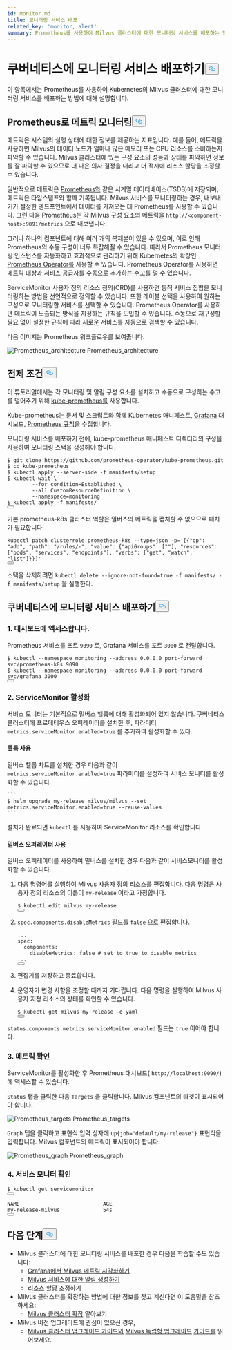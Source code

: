 ```yaml
---
id: monitor.md
title: 모니터링 서비스 배포
related_key: 'monitor, alert'
summary: Prometheus를 사용하여 Milvus 클러스터에 대한 모니터링 서비스를 배포하는 방법을 알아보세요.
---
```

<h1 id="Deploying-Monitoring-Services-on-Kubernetes" class="common-anchor-header">쿠버네티스에 모니터링 서비스 배포하기<button data-href="#Deploying-Monitoring-Services-on-Kubernetes" class="anchor-icon" translate="no">
      <svg translate="no"
        aria-hidden="true"
        focusable="false"
        height="20"
        version="1.1"
        viewBox="0 0 16 16"
        width="16"
      >
        <path
          fill="#0092E4"
          fill-rule="evenodd"
          d="M4 9h1v1H4c-1.5 0-3-1.69-3-3.5S2.55 3 4 3h4c1.45 0 3 1.69 3 3.5 0 1.41-.91 2.72-2 3.25V8.59c.58-.45 1-1.27 1-2.09C10 5.22 8.98 4 8 4H4c-.98 0-2 1.22-2 2.5S3 9 4 9zm9-3h-1v1h1c1 0 2 1.22 2 2.5S13.98 12 13 12H9c-.98 0-2-1.22-2-2.5 0-.83.42-1.64 1-2.09V6.25c-1.09.53-2 1.84-2 3.25C6 11.31 7.55 13 9 13h4c1.45 0 3-1.69 3-3.5S14.5 6 13 6z"
        ></path>
      </svg>
    </button></h1><p>이 항목에서는 Prometheus를 사용하여 Kubernetes의 Milvus 클러스터에 대한 모니터링 서비스를 배포하는 방법에 대해 설명합니다.</p>
<h2 id="Monitor-metrics-with-Prometheus" class="common-anchor-header">Prometheus로 메트릭 모니터링<button data-href="#Monitor-metrics-with-Prometheus" class="anchor-icon" translate="no">
      <svg translate="no"
        aria-hidden="true"
        focusable="false"
        height="20"
        version="1.1"
        viewBox="0 0 16 16"
        width="16"
      >
        <path
          fill="#0092E4"
          fill-rule="evenodd"
          d="M4 9h1v1H4c-1.5 0-3-1.69-3-3.5S2.55 3 4 3h4c1.45 0 3 1.69 3 3.5 0 1.41-.91 2.72-2 3.25V8.59c.58-.45 1-1.27 1-2.09C10 5.22 8.98 4 8 4H4c-.98 0-2 1.22-2 2.5S3 9 4 9zm9-3h-1v1h1c1 0 2 1.22 2 2.5S13.98 12 13 12H9c-.98 0-2-1.22-2-2.5 0-.83.42-1.64 1-2.09V6.25c-1.09.53-2 1.84-2 3.25C6 11.31 7.55 13 9 13h4c1.45 0 3-1.69 3-3.5S14.5 6 13 6z"
        ></path>
      </svg>
    </button></h2><p>메트릭은 시스템의 실행 상태에 대한 정보를 제공하는 지표입니다. 예를 들어, 메트릭을 사용하면 Milvus의 데이터 노드가 얼마나 많은 메모리 또는 CPU 리소스를 소비하는지 파악할 수 있습니다. Milvus 클러스터에 있는 구성 요소의 성능과 상태를 파악하면 정보를 잘 파악할 수 있으므로 더 나은 의사 결정을 내리고 더 적시에 리소스 할당을 조정할 수 있습니다.</p>
<p>일반적으로 메트릭은 <a href="https://prometheus.io/">Prometheus와</a> 같은 시계열 데이터베이스(TSDB)에 저장되며, 메트릭은 타임스탬프와 함께 기록됩니다. Milvus 서비스를 모니터링하는 경우, 내보내기가 설정한 엔드포인트에서 데이터를 가져오는 데 Prometheus를 사용할 수 있습니다. 그런 다음 Prometheus는 각 Milvus 구성 요소의 메트릭을 <code translate="no">http://&lt;component-host&gt;:9091/metrics</code> 으로 내보냅니다.</p>
<p>그러나 하나의 컴포넌트에 대해 여러 개의 복제본이 있을 수 있으며, 이로 인해 Prometheus의 수동 구성이 너무 복잡해질 수 있습니다. 따라서 Prometheus 모니터링 인스턴스를 자동화하고 효과적으로 관리하기 위해 Kubernetes의 확장인 <a href="https://github.com/prometheus-operator/prometheus-operator">Prometheus Operator를</a> 사용할 수 있습니다. Prometheus Operator를 사용하면 메트릭 대상과 서비스 공급자를 수동으로 추가하는 수고를 덜 수 있습니다.</p>
<p>ServiceMonitor 사용자 정의 리소스 정의(CRD)를 사용하면 동적 서비스 집합을 모니터링하는 방법을 선언적으로 정의할 수 있습니다. 또한 레이블 선택을 사용하여 원하는 구성으로 모니터링할 서비스를 선택할 수 있습니다. Prometheus Operator를 사용하면 메트릭이 노출되는 방식을 지정하는 규칙을 도입할 수 있습니다. 수동으로 재구성할 필요 없이 설정한 규칙에 따라 새로운 서비스를 자동으로 검색할 수 있습니다.</p>
<p>다음 이미지는 Prometheus 워크플로우를 보여줍니다.</p>
<p>
  
   <span class="img-wrapper"> <img translate="no" src="/docs/v2.6.x/assets/prometheus_architecture.png" alt="Prometheus_architecture" class="doc-image" id="prometheus_architecture" />
   </span> <span class="img-wrapper"> <span>Prometheus_architecture</span> </span></p>
<h2 id="Prerequisites" class="common-anchor-header">전제 조건<button data-href="#Prerequisites" class="anchor-icon" translate="no">
      <svg translate="no"
        aria-hidden="true"
        focusable="false"
        height="20"
        version="1.1"
        viewBox="0 0 16 16"
        width="16"
      >
        <path
          fill="#0092E4"
          fill-rule="evenodd"
          d="M4 9h1v1H4c-1.5 0-3-1.69-3-3.5S2.55 3 4 3h4c1.45 0 3 1.69 3 3.5 0 1.41-.91 2.72-2 3.25V8.59c.58-.45 1-1.27 1-2.09C10 5.22 8.98 4 8 4H4c-.98 0-2 1.22-2 2.5S3 9 4 9zm9-3h-1v1h1c1 0 2 1.22 2 2.5S13.98 12 13 12H9c-.98 0-2-1.22-2-2.5 0-.83.42-1.64 1-2.09V6.25c-1.09.53-2 1.84-2 3.25C6 11.31 7.55 13 9 13h4c1.45 0 3-1.69 3-3.5S14.5 6 13 6z"
        ></path>
      </svg>
    </button></h2><p>이 튜토리얼에서는 각 모니터링 및 알림 구성 요소를 설치하고 수동으로 구성하는 수고를 덜어주기 위해 <a href="https://github.com/prometheus-operator/kube-prometheus">kube-prometheus를</a> 사용합니다.</p>
<p>Kube-prometheus는 문서 및 스크립트와 함께 Kubernetes 매니페스트, <a href="http://grafana.com/">Grafana</a> 대시보드, <a href="https://prometheus.io/docs/prometheus/latest/configuration/recording_rules/">Prometheus 규칙을</a> 수집합니다.</p>
<p>모니터링 서비스를 배포하기 전에, kube-prometheus 매니페스트 디렉터리의 구성을 사용하여 모니터링 스택을 생성해야 합니다.</p>
<pre><code translate="no"><span class="hljs-meta prompt_">$ </span><span class="language-bash">git <span class="hljs-built_in">clone</span> https://github.com/prometheus-operator/kube-prometheus.git</span>
<span class="hljs-meta prompt_">$ </span><span class="language-bash"><span class="hljs-built_in">cd</span> kube-prometheus</span>
<span class="hljs-meta prompt_">$ </span><span class="language-bash">kubectl apply --server-side -f manifests/setup</span>
<span class="hljs-meta prompt_">$ </span><span class="language-bash">kubectl <span class="hljs-built_in">wait</span> \
        --<span class="hljs-keyword">for</span> condition=Established \
        --all CustomResourceDefinition \
        --namespace=monitoring</span>
<span class="hljs-meta prompt_">$ </span><span class="language-bash">kubectl apply -f manifests/</span>
<button class="copy-code-btn"></button></code></pre>
<div class="alert note">
기본 prometheus-k8s 클러스터 역할은 밀버스의 메트릭을 캡처할 수 없으므로 패치가 필요합니다:</div>
<pre><code translate="no" class="language-bash">kubectl patch clusterrole prometheus-k8s --<span class="hljs-built_in">type</span>=json -p=<span class="hljs-string">&#x27;[{&quot;op&quot;: &quot;add&quot;, &quot;path&quot;: &quot;/rules/-&quot;, &quot;value&quot;: {&quot;apiGroups&quot;: [&quot;&quot;], &quot;resources&quot;: [&quot;pods&quot;, &quot;services&quot;, &quot;endpoints&quot;], &quot;verbs&quot;: [&quot;get&quot;, &quot;watch&quot;, &quot;list&quot;]}}]&#x27;</span>
<button class="copy-code-btn"></button></code></pre>
<p>스택을 삭제하려면 <code translate="no">kubectl delete --ignore-not-found=true -f manifests/ -f manifests/setup</code> 을 실행한다.</p>
<h2 id="Deploy-monitoring-services-on-Kubernetes" class="common-anchor-header">쿠버네티스에 모니터링 서비스 배포하기<button data-href="#Deploy-monitoring-services-on-Kubernetes" class="anchor-icon" translate="no">
      <svg translate="no"
        aria-hidden="true"
        focusable="false"
        height="20"
        version="1.1"
        viewBox="0 0 16 16"
        width="16"
      >
        <path
          fill="#0092E4"
          fill-rule="evenodd"
          d="M4 9h1v1H4c-1.5 0-3-1.69-3-3.5S2.55 3 4 3h4c1.45 0 3 1.69 3 3.5 0 1.41-.91 2.72-2 3.25V8.59c.58-.45 1-1.27 1-2.09C10 5.22 8.98 4 8 4H4c-.98 0-2 1.22-2 2.5S3 9 4 9zm9-3h-1v1h1c1 0 2 1.22 2 2.5S13.98 12 13 12H9c-.98 0-2-1.22-2-2.5 0-.83.42-1.64 1-2.09V6.25c-1.09.53-2 1.84-2 3.25C6 11.31 7.55 13 9 13h4c1.45 0 3-1.69 3-3.5S14.5 6 13 6z"
        ></path>
      </svg>
    </button></h2><h3 id="1-Access-the-dashboards" class="common-anchor-header">1. 대시보드에 액세스합니다.</h3><p>Prometheus 서비스를 포트 <code translate="no">9090</code> 로, Grafana 서비스를 포트 <code translate="no">3000</code> 로 전달합니다.</p>
<pre><code translate="no"><span class="hljs-meta prompt_">$ </span><span class="language-bash">kubectl --namespace monitoring --address 0.0.0.0 port-forward svc/prometheus-k8s 9090</span>
<span class="hljs-meta prompt_">$ </span><span class="language-bash">kubectl --namespace monitoring --address 0.0.0.0 port-forward svc/grafana 3000</span>
<button class="copy-code-btn"></button></code></pre>
<h3 id="2-Enable-ServiceMonitor" class="common-anchor-header">2. ServiceMonitor 활성화</h3><p>서비스 모니터는 기본적으로 밀버스 헬름에 대해 활성화되어 있지 않습니다. 쿠버네티스 클러스터에 프로메테우스 오퍼레이터를 설치한 후, 파라미터 <code translate="no">metrics.serviceMonitor.enabled=true</code> 를 추가하여 활성화할 수 있다.</p>
<h4 id="With-Helm" class="common-anchor-header">헬름 사용</h4><p>밀버스 헬름 차트를 설치한 경우 다음과 같이 <code translate="no">metrics.serviceMonitor.enabled=true</code> 파라미터를 설정하여 서비스 모니터를 활성화할 수 있습니다.</p>
<pre><code translate="no">```
$ helm upgrade my-release milvus/milvus --set metrics.serviceMonitor.enabled=true --reuse-values
```
</code></pre>
<p>설치가 완료되면 <code translate="no">kubectl</code> 를 사용하여 ServiceMonitor 리소스를 확인합니다.</p>
<h4 id="With-Milvus-Operator" class="common-anchor-header">밀버스 오퍼레이터 사용</h4><p>밀버스 오퍼레이터를 사용하여 밀버스를 설치한 경우 다음과 같이 서비스모니터를 활성화할 수 있습니다.</p>
<ol>
<li><p>다음 명령어를 실행하여 Milvus 사용자 정의 리소스를 편집합니다. 다음 명령은 사용자 정의 리소스의 이름이 <code translate="no">my-release</code> 이라고 가정합니다.</p>
<pre><code translate="no"><span class="hljs-variable">$ </span>kubectl edit milvus my-release
<button class="copy-code-btn"></button></code></pre></li>
<li><p><code translate="no">spec.components.disableMetrics</code> 필드를 <code translate="no">false</code> 으로 편집합니다.</p>
<pre><code translate="no" class="language-yaml"><span class="hljs-string">...</span>
<span class="hljs-attr">spec:</span>
  <span class="hljs-attr">components:</span>
    <span class="hljs-attr">disableMetrics:</span> <span class="hljs-literal">false</span> <span class="hljs-comment"># set to true to disable metrics</span>
<span class="hljs-string">...</span>
<button class="copy-code-btn"></button></code></pre></li>
<li><p>편집기를 저장하고 종료합니다.</p></li>
<li><p>운영자가 변경 사항을 조정할 때까지 기다립니다. 다음 명령을 실행하여 Milvus 사용자 지정 리소스의 상태를 확인할 수 있습니다.</p>
<pre><code translate="no">$ kubectl <span class="hljs-keyword">get</span> milvus my<span class="hljs-operator">-</span><span class="hljs-keyword">release</span> <span class="hljs-operator">-</span>o yaml
<button class="copy-code-btn"></button></code></pre></li>
</ol>
<p><code translate="no">status.components.metrics.serviceMonitor.enabled</code> 필드는 <code translate="no">true</code> 이어야 합니다.</p>
<h3 id="3-Check-the-metrics" class="common-anchor-header">3. 메트릭 확인</h3><p>ServiceMonitor를 활성화한 후 Prometheus 대시보드( <code translate="no">http://localhost:9090/</code>)에 액세스할 수 있습니다.</p>
<p><code translate="no">Status</code> 탭을 클릭한 다음 <code translate="no">Targets</code> 을 클릭합니다. Milvus 컴포넌트의 타겟이 표시되어야 합니다.</p>
<p>
  
   <span class="img-wrapper"> <img translate="no" src="/docs/v2.6.x/assets/prometheus_targets.png" alt="Prometheus_targets" class="doc-image" id="prometheus_targets" />
   </span> <span class="img-wrapper"> <span>Prometheus_targets</span> </span></p>
<p><code translate="no">Graph</code> 탭을 클릭하고 표현식 입력 상자에 <code translate="no">up{job=&quot;default/my-release&quot;}</code> 표현식을 입력합니다. Milvus 컴포넌트의 메트릭이 표시되어야 합니다.</p>
<p>
  
   <span class="img-wrapper"> <img translate="no" src="/docs/v2.6.x/assets/prometheus_graph.png" alt="Prometheus_graph" class="doc-image" id="prometheus_graph" />
   </span> <span class="img-wrapper"> <span>Prometheus_graph</span> </span></p>
<h3 id="4-Check-the-ServiceMonitor" class="common-anchor-header">4. 서비스 모니터 확인</h3><pre><code translate="no">$ kubectl <span class="hljs-keyword">get</span> servicemonitor
<button class="copy-code-btn"></button></code></pre>
<pre><code translate="no">NAME                           AGE
<span class="hljs-keyword">my</span>-release-milvus              54s
<button class="copy-code-btn"></button></code></pre>
<h2 id="Whats-next" class="common-anchor-header">다음 단계<button data-href="#Whats-next" class="anchor-icon" translate="no">
      <svg translate="no"
        aria-hidden="true"
        focusable="false"
        height="20"
        version="1.1"
        viewBox="0 0 16 16"
        width="16"
      >
        <path
          fill="#0092E4"
          fill-rule="evenodd"
          d="M4 9h1v1H4c-1.5 0-3-1.69-3-3.5S2.55 3 4 3h4c1.45 0 3 1.69 3 3.5 0 1.41-.91 2.72-2 3.25V8.59c.58-.45 1-1.27 1-2.09C10 5.22 8.98 4 8 4H4c-.98 0-2 1.22-2 2.5S3 9 4 9zm9-3h-1v1h1c1 0 2 1.22 2 2.5S13.98 12 13 12H9c-.98 0-2-1.22-2-2.5 0-.83.42-1.64 1-2.09V6.25c-1.09.53-2 1.84-2 3.25C6 11.31 7.55 13 9 13h4c1.45 0 3-1.69 3-3.5S14.5 6 13 6z"
        ></path>
      </svg>
    </button></h2><ul>
<li>Milvus 클러스터에 대한 모니터링 서비스를 배포한 경우 다음을 학습할 수도 있습니다:<ul>
<li><a href="/docs/ko/visualize.md">Grafana에서 Milvus 메트릭 시각화하기</a></li>
<li><a href="/docs/ko/alert.md">Milvus 서비스에 대한 알림 생성하기</a></li>
<li><a href="/docs/ko/allocate.md">리소스 할당</a> 조정하기</li>
</ul></li>
<li>Milvus 클러스터를 확장하는 방법에 대한 정보를 찾고 계신다면 이 도움말을 참조하세요:<ul>
<li><a href="/docs/ko/scaleout.md">Milvus 클러스터 확장</a> 알아보기</li>
</ul></li>
<li>Milvus 버전 업그레이드에 관심이 있으신 경우,<ul>
<li><a href="/docs/ko/upgrade_milvus_cluster-operator.md">Milvus 클러스터 업그레이드 가이드와</a> <a href="/docs/ko/upgrade_milvus_standalone-operator.md">Milvus 독립형 업그레이드</a> <a href="/docs/ko/upgrade_milvus_cluster-operator.md">가이드를</a> 읽어보세요.</li>
</ul></li>
</ul>

